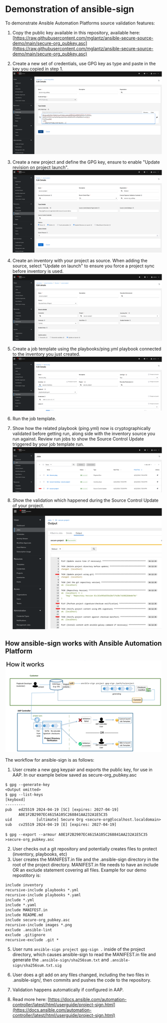 # Demonstration of ansible-sign
To demonstrate Ansible Automation Platforms source validation features:

1. Copy the public key available in this repository, available here: [https://raw.githubusercontent.com/mglantz/ansible-secure-source-demo/main/secure-org_pubkey.asc](https://raw.githubusercontent.com/mglantz/ansible-secure-source-demo/main/secure-org_pubkey.asc)

2. Create a new set of credentials, use GPG key as type and paste in the key you copied in step 1.
![Creating a new set of credentials](images/1_pubkey.png)

3. Create a new project and define the GPG key, ensure to enable "Update revision on project launch".
![Create a new project](images/2_project.png)

4. Create an inventory with your project as source. When adding the source, select "Update on launch" to ensure you force a project sync before inventory is used.
![Create an inventory](images/3_inventory.png)

5. Create a job template using the playbooks/ping.yml playbook connected to the inventory you just created.
![Create a job template](images/4_jobtemplate.png)

6. Run the job template.

7. Show how the related playbook (ping.yml) now is cryptographically validated before getting run, along side with the inventory source you run against. Review run jobs to show the Source Control Update triggered by your job template run.
![Review jobs](images/5_jobs.png)

8. Show the validation which happened during the Source Control Update of your project.
![Review logs](images/6_validation.png)

## How ansible-sign works with Ansible Automation Platform
![How ansible-sign works](images/ansible-sign.png)

The workflow for ansible-sign is as follows:
1. User create a new gpg keypair and exports the public key, for use in AAP. In our example below saved as secure-org_pubkey.asc
```
$ gpg --generate-key
<Output omitted>
$ gpg --list-keys
[keyboxd]
---------
pub   ed25519 2024-04-19 [SC] [expires: 2027-04-19]
      A0E1F2B2907EC4615A105C268841AA232A1E5C35
uid           [ultimate] Secure Org <secure-org@localhost.localdomain>
sub   cv25519 2024-04-19 [E] [expires: 2027-04-19]

$ gpg --export --armour A0E1F2B2907EC4615A105C268841AA232A1E5C35 >secure-org_pubkey.asc
```
2. User checks out a git repository and potentially creates files to protect (inventory, playbooks, etc)
3. User creates the MANIFEST.in file and the .ansible-sign directory in the root of the project directory. MANIFEST.in file needs to have an include OR an exclude statement covering all files. Example for our demo repostitory is:
```
include inventory
recursive-include playbooks *.yml
recursive-include playbooks *.yaml
include *.yml
include *.yaml
include MANIFEST.in
include README.md
include secure-org_pubkey.asc
recursive-include images *.png
exclude .ansible-lint
exclude .gitignore
recursive-exclude .git *
```
5. User runs ```ansible-sign project gpg-sign .``` inside of the project directory, which causes ansible-sign to read the MANIFEST.in file and generate the ```.ansible-sign/sha256sum.txt```  and ```.ansible-sign/sha256sum.txt.sig```

6. User does a git add on any files changed, including the two files in .ansible-sign/, then commits and pushes the code to the repository.

7. Validation happens automatically if configured in AAP.

8. Read more here: [https://docs.ansible.com/automation-controller/latest/html/userguide/project-sign.html](https://docs.ansible.com/automation-controller/latest/html/userguide/project-sign.html)
